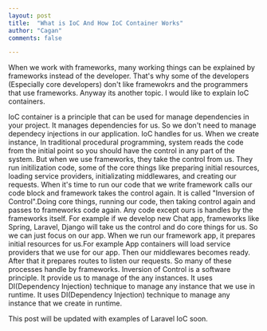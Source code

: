 ```yaml
---
layout: post
title:  "What is IoC And How IoC Container Works"
author: "Cagan"
comments: false

---
```

When we work with frameworks, many working things can be explained by frameworks instead of the developer. That's why some of the developers (Especially core developers) don't like framewokrs and the programmers that use frameworks. Anyway its another topic. I would like to explain IoC containers. 


IoC container is a principle that can be used for manage dependencies in your project. It manages dependencies for us. So we don't need to manage dependecy injections in our application. IoC handles for us. When we create instance, In traditional procedural programming, system reads the code from the initial point so you should have the control in any part of the system. But when we use frameworks, they take the control from us. They run initilization code, some of the core things like preparing initial resources, loading service providers, initializating middlewares, and creating our requests. When it's time to run our code that we write framework calls our code block and framework takes the control again. It is called "Inversion of Control".Doing core things, running our code, then taking control again and passes to frameworks code again. Any code except ours is handles by the frameworks itself. For example if we develop new Chat app, frameworks like Spring, Laravel, Django will take us the control and do core things for us. So we can just focus on our app. When we run our framework app, it prepares initial resources for us.For example App containers will load service providers that we use for our app. Then our middlewares becomes ready. After that it prepares routes to listen our requests. So many of these processes handle by frameworks. Inversion of Control is a software principle. It provide us to manage of the any instances. It uses DI(Dependency Injection) technique to manage any instance that we use in runtime. It uses DI(Dependency Injection) technique to manage any instance that we create in runtime. 

This post will be updated with examples of Laravel IoC soon.
  
